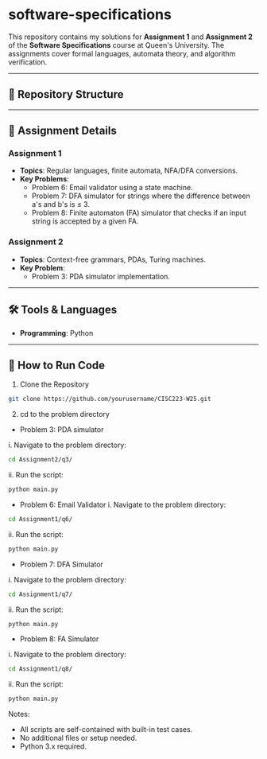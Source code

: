 # software-specifications

This repository contains my solutions for **Assignment 1** and **Assignment 2** of the **Software Specifications** course at Queen's University. The assignments cover formal languages, automata theory, and algorithm verification.

---

## 📂 Repository Structure


---

## 📝 Assignment Details

### **Assignment 1**
- **Topics**: Regular languages, finite automata, NFA/DFA conversions.
- **Key Problems**:
  - Problem 6: Email validator using a state machine.
  - Problem 7: DFA simulator for strings where the difference between a's and b's is ≤ 3.
  - Problem 8: Finite automaton (FA) simulator that checks if an input string is accepted by a given FA.

### **Assignment 2**
- **Topics**: Context-free grammars, PDAs, Turing machines.
- **Key Problem**:
  - Problem 3: PDA simulator implementation.

---

## 🛠 Tools & Languages
- **Programming**: Python
---

## 🚀 How to Run Code

1. Clone the Repository
```bash
git clone https://github.com/yourusername/CISC223-W25.git
```

2. cd to the problem directory

- Problem 3: PDA simulator

i. Navigate to the problem directory:

```bash 
cd Assignment2/q3/
```

ii. Run the script:

```bash
python main.py
```

- Problem 6: Email Validator
i. Navigate to the problem directory:

```bash 
cd Assignment1/q6/
```

ii. Run the script:

```bash
python main.py
```

- Problem 7: DFA Simulator
  
i. Navigate to the problem directory:
```bash
cd Assignment1/q7/
```

ii. Run the script:
```bash
python main.py
```

- Problem 8: FA Simulator

i. Navigate to the problem directory:

```bash
cd Assignment1/q8/
```

ii. Run the script:

```bash
python main.py
```

Notes:
- All scripts are self-contained with built-in test cases.
- No additional files or setup needed.
- Python 3.x required.
